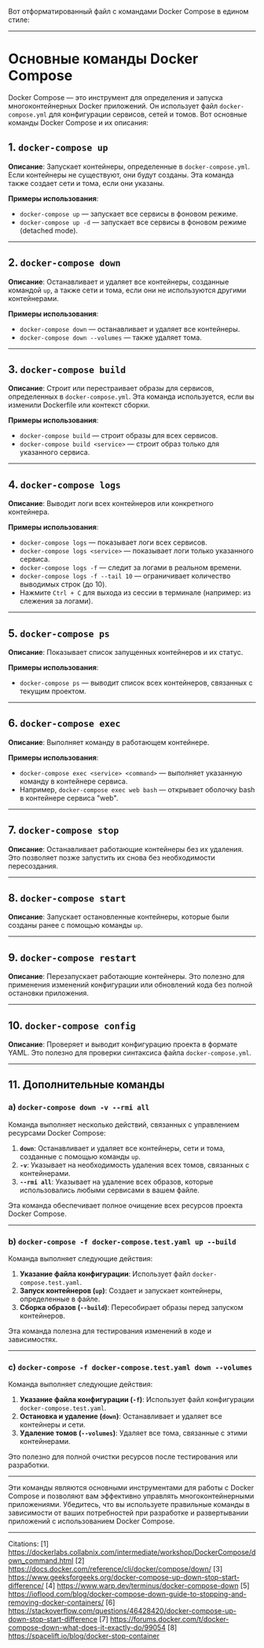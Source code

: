 Вот отформатированный файл с командами Docker Compose в едином стиле:

---

# Основные команды Docker Compose

Docker Compose — это инструмент для определения и запуска многоконтейнерных Docker приложений. Он использует файл `docker-compose.yml` для конфигурации сервисов, сетей и томов. Вот основные команды Docker Compose и их описания:

## 1. `docker-compose up`

**Описание**: Запускает контейнеры, определенные в `docker-compose.yml`. Если контейнеры не существуют, они будут созданы. Эта команда также создает сети и тома, если они указаны.

**Примеры использования**:
- `docker-compose up` — запускает все сервисы в фоновом режиме.
- `docker-compose up -d` — запускает все сервисы в фоновом режиме (detached mode).

---

## 2. `docker-compose down`

**Описание**: Останавливает и удаляет все контейнеры, созданные командой `up`, а также сети и тома, если они не используются другими контейнерами.

**Примеры использования**:
- `docker-compose down` — останавливает и удаляет все контейнеры.
- `docker-compose down --volumes` — также удаляет тома.

---

## 3. `docker-compose build`

**Описание**: Строит или перестраивает образы для сервисов, определенных в `docker-compose.yml`. Эта команда используется, если вы изменили Dockerfile или контекст сборки.

**Примеры использования**:
- `docker-compose build` — строит образы для всех сервисов.
- `docker-compose build <service>` — строит образ только для указанного сервиса.

---

## 4. `docker-compose logs`

**Описание**: Выводит логи всех контейнеров или конкретного контейнера.

**Примеры использования**:
- `docker-compose logs` — показывает логи всех сервисов.
- `docker-compose logs <service>` — показывает логи только указанного сервиса.
- `docker-compose logs -f` — следит за логами в реальном времени.
- `docker-compose logs -f --tail 10` — ограничивает количество выводимых строк (до 10).
- Нажмите `Ctrl + C` для выхода из сессии в терминале (например: из слежения за логами).

---

## 5. `docker-compose ps`

**Описание**: Показывает список запущенных контейнеров и их статус.

**Примеры использования**:
- `docker-compose ps` — выводит список всех контейнеров, связанных с текущим проектом.

---

## 6. `docker-compose exec`

**Описание**: Выполняет команду в работающем контейнере.

**Примеры использования**:
- `docker-compose exec <service> <command>` — выполняет указанную команду в контейнере сервиса.
- Например, `docker-compose exec web bash` — открывает оболочку bash в контейнере сервиса "web".

---

## 7. `docker-compose stop`

**Описание**: Останавливает работающие контейнеры без их удаления. Это позволяет позже запустить их снова без необходимости пересоздания.

---

## 8. `docker-compose start`

**Описание**: Запускает остановленные контейнеры, которые были созданы ранее с помощью команды `up`.

---

## 9. `docker-compose restart`

**Описание**: Перезапускает работающие контейнеры. Это полезно для применения изменений конфигурации или обновлений кода без полной остановки приложения.

---

## 10. `docker-compose config`

**Описание**: Проверяет и выводит конфигурацию проекта в формате YAML. Это полезно для проверки синтаксиса файла `docker-compose.yml`.

---

## 11. Дополнительные команды

### a) `docker-compose down -v --rmi all`

Команда выполняет несколько действий, связанных с управлением ресурсами Docker Compose:

1. **`down`**: Останавливает и удаляет все контейнеры, сети и тома, созданные с помощью команды `up`.
2. **`-v`**: Указывает на необходимость удаления всех томов, связанных с контейнерами.
3. **`--rmi all`**: Указывает на удаление всех образов, которые использовались любыми сервисами в вашем файле.

Эта команда обеспечивает полное очищение всех ресурсов проекта Docker Compose.

---

### b) `docker-compose -f docker-compose.test.yaml up --build`

Команда выполняет следующие действия:

1. **Указание файла конфигурации**: Использует файл `docker-compose.test.yaml`.
2. **Запуск контейнеров (`up`)**: Создает и запускает контейнеры, определенные в файле.
3. **Сборка образов (`--build`)**: Пересобирает образы перед запуском контейнеров.

Эта команда полезна для тестирования изменений в коде и зависимостях.

---

### c) `docker-compose -f docker-compose.test.yaml down --volumes`

Команда выполняет следующие действия:

1. **Указание файла конфигурации (`-f`)**: Использует файл конфигурации `docker-compose.test.yaml`.
2. **Остановка и удаление (`down`)**: Останавливает и удаляет все контейнеры и сети.
3. **Удаление томов (`--volumes`)**: Удаляет все тома, связанные с этими контейнерами.

Это полезно для полной очистки ресурсов после тестирования или разработки.

---

Эти команды являются основными инструментами для работы с Docker Compose и позволяют вам эффективно управлять многоконтейнерными приложениями. Убедитесь, что вы используете правильные команды в зависимости от ваших потребностей при разработке и развертывании приложений с использованием Docker Compose.

---


Citations:
[1] https://dockerlabs.collabnix.com/intermediate/workshop/DockerCompose/down_command.html
[2] https://docs.docker.com/reference/cli/docker/compose/down/
[3] https://www.geeksforgeeks.org/docker-compose-up-down-stop-start-difference/
[4] https://www.warp.dev/terminus/docker-compose-down
[5] https://ioflood.com/blog/docker-compose-down-guide-to-stopping-and-removing-docker-containers/
[6] https://stackoverflow.com/questions/46428420/docker-compose-up-down-stop-start-difference
[7] https://forums.docker.com/t/docker-compose-down-what-does-it-exactly-do/99054
[8] https://spacelift.io/blog/docker-stop-container